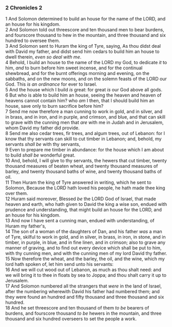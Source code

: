 ### 2 Chronicles 2

1 And Solomon determined to build an house for the name of the LORD, and an house for his kingdom.  
2 And Solomon told out threescore and ten thousand men to bear burdens, and fourscore thousand to hew in the mountain, and three thousand and six hundred to oversee them.  
3 And Solomon sent to Huram the king of Tyre, saying, As thou didst deal with David my father, and didst send him cedars to build him an house to dwell therein, *even so deal with me*.  
4 Behold, I build an house to the name of the LORD my God, to dedicate *it* to him, *and* to burn before him sweet incense, and for the continual shewbread, and for the burnt offerings morning and evening, on the sabbaths, and on the new moons, and on the solemn feasts of the LORD our God. This *is an ordinance* for ever to Israel.  
5 And the house which I build *is* great: for great *is* our God above all gods.  
6 But who is able to build him an house, seeing the heaven and heaven of heavens cannot contain him? who *am* I then, that I should build him an house, save only to burn sacrifice before him?  
7 Send me now therefore a man cunning to work in gold, and in silver, and in brass, and in iron, and in purple, and crimson, and blue, and that can skill to grave with the cunning men that *are* with me in Judah and in Jerusalem, whom David my father did provide.  
8 Send me also cedar trees, fir trees, and algum trees, out of Lebanon: for I know that thy servants can skill to cut timber in Lebanon; and, behold, my servants *shall be* with thy servants,  
9 Even to prepare me timber in abundance: for the house which I am about to build *shall be* wonderful great.  
10 And, behold, I will give to thy servants, the hewers that cut timber, twenty thousand measures of beaten wheat, and twenty thousand measures of barley, and twenty thousand baths of wine, and twenty thousand baths of oil.  
11 Then Huram the king of Tyre answered in writing, which he sent to Solomon, Because the LORD hath loved his people, he hath made thee king over them.  
12 Huram said moreover, Blessed *be* the LORD God of Israel, that made heaven and earth, who hath given to David the king a wise son, endued with prudence and understanding, that might build an house for the LORD, and an house for his kingdom.  
13 And now I have sent a cunning man, endued with understanding, of Huram my father's,  
14 The son of a woman of the daughters of Dan, and his father *was* a man of Tyre, skilful to work in gold, and in silver, in brass, in iron, in stone, and in timber, in purple, in blue, and in fine linen, and in crimson; also to grave any manner of graving, and to find out every device which shall be put to him, with thy cunning men, and with the cunning men of my lord David thy father.  
15 Now therefore the wheat, and the barley, the oil, and the wine, which my lord hath spoken of, let him send unto his servants:  
16 And we will cut wood out of Lebanon, as much as thou shalt need: and we will bring it to thee in floats by sea to Joppa; and thou shalt carry it up to Jerusalem.  
17 And Solomon numbered all the strangers that *were* in the land of Israel, after the numbering wherewith David his father had numbered them; and they were found an hundred and fifty thousand and three thousand and six hundred.  
18 And he set threescore and ten thousand of them *to be* bearers of burdens, and fourscore thousand *to be* hewers in the mountain, and three thousand and six hundred overseers to set the people a work.  

